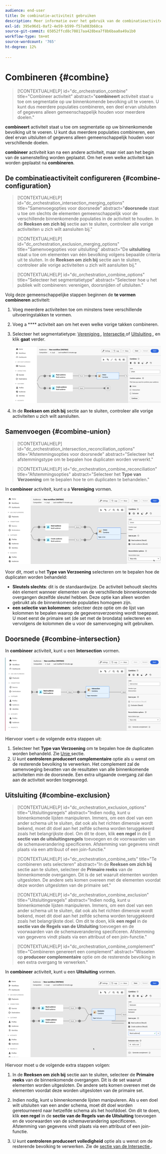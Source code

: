 ```yaml
---
audience: end-user
title: De combinatie-activiteit gebruiken
description: Meer informatie over het gebruik van de combinatieactiviteit
exl-id: 395e96d1-0af2-4e59-b599-f57a083b68ca
source-git-commit: 65052ffcd8c70817aa428bea7f8b6baa0a49a1b0
workflow-type: tm+mt
source-wordcount: '765'
ht-degree: 12%

---
```


# Combineren {#combine}

>[!CONTEXTUALHELP]
>id="dc_orchestration_combine"
>title="Combineer activiteit"
>abstract="**combineert** activiteit staat u toe om segmentatie op uw binnenkomende bevolking uit te voeren. U kunt dus meerdere populaties combineren, een deel ervan uitsluiten of gegevens alleen gemeenschappelijk houden voor meerdere doelen."

**combineert** activiteit staat u toe om segmentatie op uw binnenkomende bevolking uit te voeren. U kunt dus meerdere populaties combineren, een deel ervan uitsluiten of gegevens alleen gemeenschappelijk houden voor verschillende doelen.

**combineer** activiteit kan na een andere activiteit, maar niet aan het begin van de samenstelling worden geplaatst. Om het even welke activiteit kan worden geplaatst na **combineren**.

## De combinatieactiviteit configureren {#combine-configuration}

>[!CONTEXTUALHELP]
>id="dc_orchestration_intersection_merging_options"
>title="Samenvoegopties voor doorsnede"
>abstract="**doorsnede** staat u toe om slechts de elementen gemeenschappelijk voor de verschillende binnenkomende populaties in de activiteit te houden. In de **Reeksen om zich bij** sectie aan te sluiten, controleer alle vorige activiteiten u zich wilt aansluiten bij."

>[!CONTEXTUALHELP]
>id="dc_orchestration_exclusion_merging_options"
>title="Samenvoegopties voor uitsluiting"
>abstract="De **uitsluiting** staat u toe om elementen van één bevolking volgens bepaalde criteria uit te sluiten. In de **Reeksen om zich bij** sectie aan te sluiten, controleer alle vorige activiteiten u zich wilt aansluiten bij."

>[!CONTEXTUALHELP]
>id="dc_orchestration_combine_options"
>title="Selecteer het segmentatietype"
>abstract="Selecteer hoe u het publiek wilt combineren: verenigen, doorsnijden of uitsluiten."

Volg deze gemeenschappelijke stappen beginnen de **te vormen combineren** activiteit:

1. Voeg meerdere activiteiten toe om minstens twee verschillende uitvoeringstakken te vormen.

1. Voeg a **** activiteit aan om het even welke vorige takken combineren.

1. Selecteer het segmentatietype: [ Vereniging ](#union), [ Intersectie ](#intersection) of [ Uitsluiting ](#exclusion), en klik **gaat** verder.

   ![](../assets/combine.png)

1. In de **Reeksen om zich bij** sectie aan te sluiten, controleer alle vorige activiteiten u zich wilt aansluiten.

## Samenvoegen {#combine-union}

>[!CONTEXTUALHELP]
>id="dc_orchestration_intersection_reconciliation_options"
>title="Afstemmingsopties voor doorsnede"
>abstract="Selecteer het afstemmingstype om te bepalen hoe duplicaten worden verwerkt."

>[!CONTEXTUALHELP]
>id="dc_orchestration_combine_reconciliation"
>title="Afstemmingsopties"
>abstract="Selecteer het **Type van Verzoening** om te bepalen hoe te om duplicaten te behandelen."

In **combineer** activiteit, kunt u a **Vereniging** vormen.

![](../assets/combine-union.png)

Voor dit, moet u het **Type van Verzoening** selecteren om te bepalen hoe de duplicaten worden behandeld:

* **Sleutels slechts**: dit is de standaardwijze. De activiteit behoudt slechts één element wanneer elementen van de verschillende binnenkomende overgangen dezelfde sleutel hebben. Deze optie kan alleen worden gebruikt als de binnenkomende populaties homogeen zijn.
* **een selectie van kolommen**: selecteer deze optie om de lijst van kolommen te bepalen waarop de gegevensverzoening wordt toegepast. U moet eerst de primaire set (de set met de brondata) selecteren en vervolgens de kolommen die u voor de samenvoeging wilt gebruiken.

## Doorsnede {#combine-intersection}

In **combineer** activiteit, kunt u een **Intersection** vormen.

![](../assets/combine-intersection.png)

Hiervoor voert u de volgende extra stappen uit:

1. Selecteer het **Type van Verzoening** om te bepalen hoe de duplicaten worden behandeld. Zie [ Unie ](#union) sectie.
1. U kunt **controleren produceert complementaire** optie als u wenst om de resterende bevolking te verwerken. Het complement zal de samenvoeging bevatten van de resultaten van alle binnenkomende activiteiten min de doorsnede. Een extra uitgaande overgang zal dan aan de activiteit worden toegevoegd.

## Uitsluiting {#combine-exclusion}

>[!CONTEXTUALHELP]
>id="dc_orchestration_exclusion_options"
>title="Uitsluitingsregels"
>abstract="Indien nodig, kunt u binnenkomende lijsten manipuleren. Immers, om een doel van een ander schema uit te sluiten, dat ook als het richten dimensie wordt bekend, moet dit doel aan het zelfde schema worden teruggekeerd zoals het belangrijkste doel. Om dit te doen, klik **een regel** in de E **sectie van de uitsluitingsregels** toevoegen en de voorwaarden van de schemaverandering specificeren. Afstemming van gegevens vindt plaats via een attribuut of een join-functie."

>[!CONTEXTUALHELP]
>id="dc_orchestration_combine_sets"
>title="Te combineren sets selecteren"
>abstract="In de **Reeksen om zich bij** sectie aan te sluiten, selecteer de **Primaire reeks** van de binnenkomende overgangen. Dit is de set waaruit elementen worden uitgesloten. De andere sets komen overeen met de elementen voordat deze worden uitgesloten van de primaire set."

>[!CONTEXTUALHELP]
>id="dc_orchestration_combine_exclusion"
>title="Uitsluitingsregels"
>abstract="Indien nodig, kunt u binnenkomende lijsten manipuleren. Immers, om een doel van een ander schema uit te sluiten, dat ook als het richten dimensie wordt bekend, moet dit doel aan het zelfde schema worden teruggekeerd zoals het belangrijkste doel. Om dit te doen, klik **een regel** in de **sectie van de Regels van de Uitsluiting** toevoegen en de voorwaarden van de schemaverandering specificeren. Afstemming van gegevens vindt plaats via een attribuut of een join-functie."

>[!CONTEXTUALHELP]
>id="dc_orchestration_combine_complement"
>title="Combineren genereert een complement"
>abstract="Wisselen op **produceer complementaire** optie om de resterende bevolking in een extra overgang te verwerken."

In **combineer** activiteit, kunt u een **Uitsluiting** vormen.

![](../assets/combine-exclusion.png)

Hiervoor moet u de volgende extra stappen volgen:

1. In de **Reeksen om zich bij** sectie aan te sluiten, selecteer de **Primaire reeks** van de binnenkomende overgangen. Dit is de set waaruit elementen worden uitgesloten. De andere sets komen overeen met de elementen voordat deze worden uitgesloten van de primaire set.

1. Indien nodig, kunt u binnenkomende lijsten manipuleren. Als u een doel wilt uitsluiten van een ander schema, moet dit doel worden geretourneerd naar hetzelfde schema als het hoofddoel. Om dit te doen, klik **een regel** in de **sectie van de Regels van de Uitsluiting** toevoegen en de voorwaarden van de schemaverandering specificeren. Afstemming van gegevens vindt plaats via een attribuut of een join-functie. <!-- pas compris-->
1. U kunt **controleren produceert volledigheid** optie als u wenst om de resterende bevolking te verwerken. Zie de [ sectie van de Intersectie ](#intersection).

<!--
## Examples{#combine-examples}

In the following example, we are using a **Combine** activity and we add a **union** to retrieves all the profiles of the two queries: persons between 18 and 27 years old and persons between 34 and 40 years old.

![](../assets/workflow-union-example.png)

The following example shows the **intersection** between two query activities. It is being used here to retrieve profiles who are between 18 to 27 years old and whose email address has been provided.

![](../assets/workflow-intersection-example.png)

The following **exclusion** example shows two queries configured to filter profiles who are between 18 and 27 years old and have an Adobe email domain. The profiles with an Adobe email domain are then excluded from the first set. 

![](../assets/workflow-exclusion-example.png)
-->
